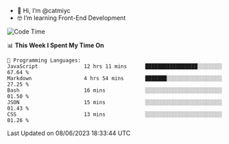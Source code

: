 - 👋 Hi, I’m @catmiyc
- 🤓 I’m learning Front-End Development

<!---
catmiyc/catmiyc is a ✨ special ✨ repository because its `README.md` (this file) appears on your GitHub profile.
You can click the Preview link to take a look at your changes.
--->


<!--START_SECTION:waka-->
![Code Time](http://img.shields.io/badge/Code%20Time-275%20hrs%2040%20mins-blue)

📊 **This Week I Spent My Time On** 

```text
💬 Programming Languages: 
JavaScript               12 hrs 11 mins      █████████████████░░░░░░░░   67.64 % 
Markdown                 4 hrs 54 mins       ███████░░░░░░░░░░░░░░░░░░   27.25 % 
Bash                     16 mins             ░░░░░░░░░░░░░░░░░░░░░░░░░   01.50 % 
JSON                     15 mins             ░░░░░░░░░░░░░░░░░░░░░░░░░   01.43 % 
CSS                      13 mins             ░░░░░░░░░░░░░░░░░░░░░░░░░   01.26 % 
```


 Last Updated on 08/06/2023 18:33:44 UTC
<!--END_SECTION:waka-->
